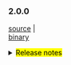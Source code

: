 ### 2.0.0

 [source](https://github.com/seata/seata/archive/v2.0.0.zip) |	
 [binary](https://github.com/seata/seata/releases/download/v2.0.0/seata-server-2.0.0.zip) 	

<details>
  <summary><mark>Release notes</mark></summary>	

### Seata 2.0.0

Seata 2.0.0 Released.

Seata is an easy-to-use, high-performance, open source distributed transaction solution.

The version is updated as follows:

### feature：
  - [[#1234](https://github.com/seata/seata/pull/1234)] Please delete the sample later

### bugfix：
  - [[#1234](https://github.com/seata/seata/pull/1234)] Please delete the sample later

### optimize：
  - [[#4858](https://github.com/seata/seata/pull/4858)] reorganize the usage of task session manager

### test:
  - [[#1234](https://github.com/seata/seata/pull/1234)] Please delete the sample later


### Contributors:

Thanks to these contributors for their code commits. Please report an unintended omission.

  - [slievrly](https://github.com/slievrly)
  - [Bughue](https://github.com/Bughue)

Also, we receive many valuable issues, questions and advices from our community. Thanks for you all.


#### Link

  - **Seata:** https://github.com/seata/seata
  - **Seata-Samples:** https://github.com/seata/seata-samples
  - **Release:** https://github.com/seata/seata/releases
  - **WebSite:** https://seata.io

</details>
